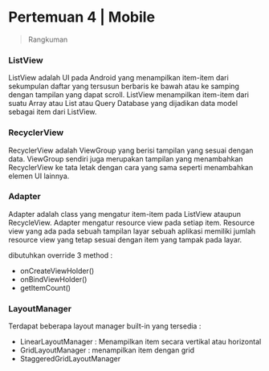 # Pertemuan 4 | Mobile

> Rangkuman

### ListView

ListView adalah UI pada Android yang menampilkan item-item dari sekumpulan daftar yang tersusun berbaris ke bawah atau ke samping dengan tampilan yang dapat scroll. ListView menampilkan item-item dari suatu Array atau List atau Query Database yang dijadikan data model sebagai item dari ListView.


### RecyclerView

RecyclerView adalah ViewGroup yang berisi tampilan yang sesuai dengan data. ViewGroup sendiri juga merupakan tampilan yang menambahkan RecyclerView ke tata letak dengan cara yang sama seperti menambahkan elemen UI lainnya.

### Adapter

Adapter adalah class yang mengatur item-item pada ListView ataupun RecycleView. Adapter mengatur resource view pada setiap item. Resource view yang ada pada sebuah tampilan layar sebuah aplikasi memiliki jumlah resource view yang tetap sesuai dengan item yang tampak pada layar. 

dibutuhkan override 3 method : 
- onCreateViewHolder()
- onBindViewHolder()
- getItemCount()

### LayoutManager

Terdapat beberapa layout manager built-in yang tersedia : 

- LinearLayoutManager : 
    Menampilkan item secara vertikal atau horizontal
- GridLayoutManager : 
    menampilkan item dengan grid
- StaggeredGridLayoutManager


